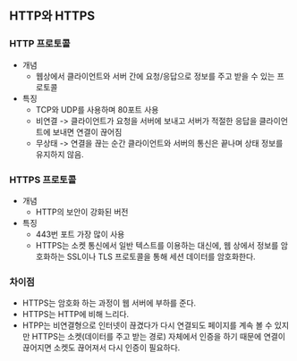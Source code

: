 ## HTTP와 HTTPS

### HTTP 프로토콜

- 개념
  - 웹상에서 클라이언트와 서버 간에 요청/응답으로 정보를 주고 받을 수 있는 프로토콜
- 특징
  - TCP와 UDP를 사용하며 80포트 사용
  - 비연결 -> 클라이언트가 요청을 서버에 보내고 서버가 적절한 응답을 클라이언트에 보내면 연결이 끊어짐
  - 무상태 -> 연결을 끊는 순간 클라이언트와 서버의 통신은 끝나며 상태 정보를 유지하지 않음.

### HTTPS 프로토콜

- 개념
  - HTTP의 보안이 강화된 버전
- 특징
  - 443번 포트 가장 많이 사용
  - HTTPS는 소켓 통신에서 일반 텍스트를 이용하는 대신에, 웹 상에서 정보를 암호화하는 SSL이나 TLS 프로토콜을 통해 세션 데이터를 암호화한다.
  
### 차이점
 - HTTPS는 암호화 하는 과정이 웹 서버에 부하를 준다.
 - HTTPS는 HTTP에 비해 느리다.
 - HTPP는 비연결형으로 인터넷이 끊겼다가 다시 연결되도 페이지를 계속 볼 수 있지만 HTTPS는 소켓(데이터를 주고 받는 경로) 자체에서 인증을 하기 때문에 연결이 끊어지면 소켓도 끊어져서 다시 인증이 필요하다.
 
  

